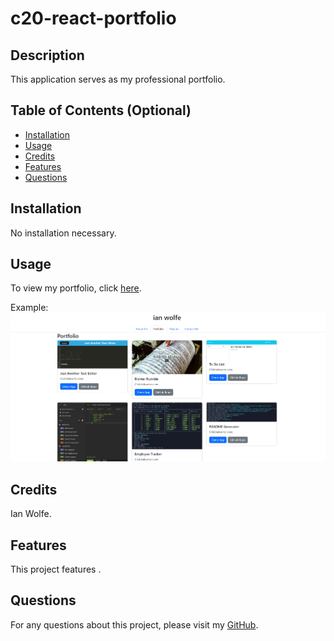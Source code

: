 # c20-react-portfolio

## Description
  
This application serves as my professional portfolio.
  
## Table of Contents (Optional)
  
 - [Installation](#installation)
 - [Usage](#usage)
 - [Credits](#credits)
 - [Features](#features)
 - [Questions](#questions)
  
## Installation
  
No installation necessary.
  
## Usage
  
To view my portfolio, click [here](https://enkw-react-portfolio.netlify.app/).

Example:
![Example image description text](./screenshots/Screenshot-of-portfolio.png)
  
## Credits
  
Ian Wolfe.
  
## Features
  
This project features .

## Questions

For any questions about this project, please visit my [GitHub](https://github.com/enkw).
